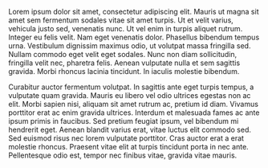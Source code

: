 Lorem ipsum dolor sit amet, consectetur adipiscing elit. Mauris ut magna sit amet sem fermentum sodales vitae sit amet turpis. Ut et velit varius, vehicula justo sed, venenatis nunc. Ut vel enim in turpis aliquet rutrum. Integer eu felis velit. Nam eget venenatis dolor. Phasellus bibendum tempus urna. Vestibulum dignissim maximus odio, ut volutpat massa fringilla sed. Nullam commodo eget velit eget sodales. Nunc non diam sollicitudin, fringilla velit nec, pharetra felis. Aenean vulputate nulla et sem sagittis gravida. Morbi rhoncus lacinia tincidunt. In iaculis molestie bibendum.

Curabitur auctor fermentum volutpat. In sagittis ante eget turpis tempus, a vulputate quam gravida. Mauris eu libero vel odio ultrices egestas non ac elit. Morbi sapien nisi, aliquam sit amet rutrum ac, pretium id diam. Vivamus porttitor erat ac enim gravida ultrices. Interdum et malesuada fames ac ante ipsum primis in faucibus. Sed pretium feugiat ipsum, vel bibendum mi hendrerit eget. Aenean blandit varius erat, vitae luctus elit commodo sed. Sed euismod risus nec lorem vulputate porttitor. Cras auctor erat a erat molestie rhoncus. Praesent vitae elit at turpis tincidunt porta in nec ante. Pellentesque odio est, tempor nec finibus vitae, gravida vitae mauris.